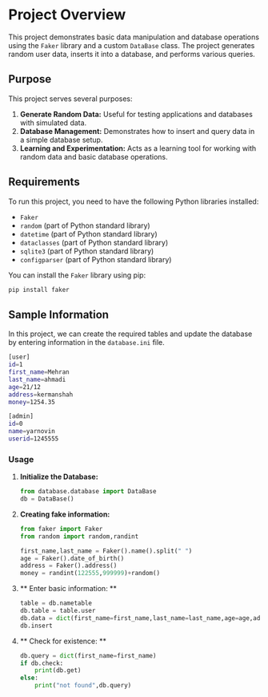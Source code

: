 # Project Overview

This project demonstrates basic data manipulation and database operations using the `Faker` library and a custom `DataBase` class. The project generates random user data, inserts it into a database, and performs various queries.

## Purpose

This project serves several purposes:

1. **Generate Random Data:** Useful for testing applications and databases with simulated data.
2. **Database Management:** Demonstrates how to insert and query data in a simple database setup.
3. **Learning and Experimentation:** Acts as a learning tool for working with random data and basic database operations.

## Requirements

To run this project, you need to have the following Python libraries installed:

- `Faker`
- `random` (part of Python standard library)
- `datetime` (part of Python standard library)
- `dataclasses` (part of Python standard library)
- `sqlite3` (part of Python standard library)
- `configparser` (part of Python standard library)

You can install the `Faker` library using pip:

```bash
pip install faker
```

## Sample Information
In this project, we can create the required tables and update the database by entering information in the `database.ini` file.
```bash
[user]
id=1
first_name=Mehran
last_name=ahmadi
age=21/12
address=kermanshah
money=1254.35

[admin]
id=0
name=yarnovin
userid=1245555
```

### Usage
1. **Initialize the Database:**
    ```python
    from database.database import DataBase
    db = DataBase()
    ```

2. **Creating fake information:**
    ```python
    from faker import Faker
    from random import random,randint
    
    first_name,last_name = Faker().name().split(" ")
    age = Faker().date_of_birth()
    address = Faker().address()
    money = randint(122555,999999)+random()
    ```

3. ** Enter basic information: **
   ```python
   table = db.nametable
   db.table = table.user
   db.data = dict(first_name=first_name,last_name=last_name,age=age,address=address,money=money)
   db.insert
    ```
   
5. ** Check for existence: **
    ```python
    db.query = dict(first_name=first_name)
    if db.check:
        print(db.get)
    else:
        print("not found",db.query)
    ```
